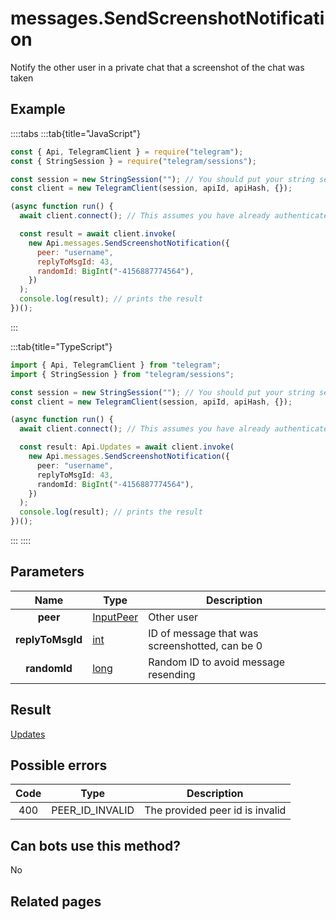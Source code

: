 # messages.SendScreenshotNotification

Notify the other user in a private chat that a screenshot of the chat was taken

## Example

::::tabs
:::tab{title="JavaScript"}

```js
const { Api, TelegramClient } = require("telegram");
const { StringSession } = require("telegram/sessions");

const session = new StringSession(""); // You should put your string session here
const client = new TelegramClient(session, apiId, apiHash, {});

(async function run() {
  await client.connect(); // This assumes you have already authenticated with .start()

  const result = await client.invoke(
    new Api.messages.SendScreenshotNotification({
      peer: "username",
      replyToMsgId: 43,
      randomId: BigInt("-4156887774564"),
    })
  );
  console.log(result); // prints the result
})();
```

:::

:::tab{title="TypeScript"}

```ts
import { Api, TelegramClient } from "telegram";
import { StringSession } from "telegram/sessions";

const session = new StringSession(""); // You should put your string session here
const client = new TelegramClient(session, apiId, apiHash, {});

(async function run() {
  await client.connect(); // This assumes you have already authenticated with .start()

  const result: Api.Updates = await client.invoke(
    new Api.messages.SendScreenshotNotification({
      peer: "username",
      replyToMsgId: 43,
      randomId: BigInt("-4156887774564"),
    })
  );
  console.log(result); // prints the result
})();
```

:::
::::

## Parameters

|       Name       | Type                                                  | Description                                    |
| :--------------: | ----------------------------------------------------- | ---------------------------------------------- |
|     **peer**     | [InputPeer](https://core.telegram.org/type/InputPeer) | Other user                                     |
| **replyToMsgId** | [int](https://core.telegram.org/type/int)             | ID of message that was screenshotted, can be 0 |
|   **randomId**   | [long](https://core.telegram.org/type/long)           | Random ID to avoid message resending           |

## Result

[Updates](https://core.telegram.org/type/Updates)

## Possible errors

| Code | Type            | Description                     |
| :--: | --------------- | ------------------------------- |
| 400  | PEER_ID_INVALID | The provided peer id is invalid |

## Can bots use this method?

No

## Related pages
